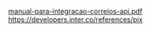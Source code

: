[manual-para-integracao-correios-api.pdf](https://github.com/user-attachments/files/18676565/manual-para-integracao-correios-api.pdf)
https://developers.inter.co/references/pix
